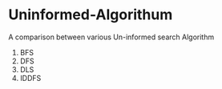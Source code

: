 # Uninformed-Algorithum
A comparison between various Un-informed search Algorithm
1. BFS
2. DFS
3. DLS
4. IDDFS
